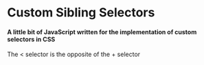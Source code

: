 # Custom Sibling Selectors
#### A little bit of JavaScript written for the implementation of custom selectors in CSS  

The < selector is the opposite of the + selector
